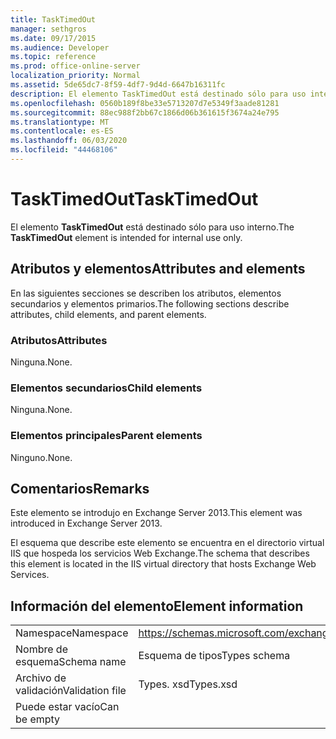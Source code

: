 ```yaml
---
title: TaskTimedOut
manager: sethgros
ms.date: 09/17/2015
ms.audience: Developer
ms.topic: reference
ms.prod: office-online-server
localization_priority: Normal
ms.assetid: 5de65dc7-8f59-4df7-9d4d-6647b16311fc
description: El elemento TaskTimedOut está destinado sólo para uso interno.
ms.openlocfilehash: 0560b189f8be33e5713207d7e5349f3aade81281
ms.sourcegitcommit: 88ec988f2bb67c1866d06b361615f3674a24e795
ms.translationtype: MT
ms.contentlocale: es-ES
ms.lasthandoff: 06/03/2020
ms.locfileid: "44468106"
---
```

# <a name="tasktimedout"></a><span data-ttu-id="1df17-103">TaskTimedOut</span><span class="sxs-lookup"><span data-stu-id="1df17-103">TaskTimedOut</span></span>

<span data-ttu-id="1df17-104">El elemento **TaskTimedOut** está destinado sólo para uso interno.</span><span class="sxs-lookup"><span data-stu-id="1df17-104">The **TaskTimedOut** element is intended for internal use only.</span></span> 

## <a name="attributes-and-elements"></a><span data-ttu-id="1df17-105">Atributos y elementos</span><span class="sxs-lookup"><span data-stu-id="1df17-105">Attributes and elements</span></span>

<span data-ttu-id="1df17-106">En las siguientes secciones se describen los atributos, elementos secundarios y elementos primarios.</span><span class="sxs-lookup"><span data-stu-id="1df17-106">The following sections describe attributes, child elements, and parent elements.</span></span>
  
### <a name="attributes"></a><span data-ttu-id="1df17-107">Atributos</span><span class="sxs-lookup"><span data-stu-id="1df17-107">Attributes</span></span>

<span data-ttu-id="1df17-108">Ninguna.</span><span class="sxs-lookup"><span data-stu-id="1df17-108">None.</span></span>
  
### <a name="child-elements"></a><span data-ttu-id="1df17-109">Elementos secundarios</span><span class="sxs-lookup"><span data-stu-id="1df17-109">Child elements</span></span>

<span data-ttu-id="1df17-110">Ninguna.</span><span class="sxs-lookup"><span data-stu-id="1df17-110">None.</span></span>
  
### <a name="parent-elements"></a><span data-ttu-id="1df17-111">Elementos principales</span><span class="sxs-lookup"><span data-stu-id="1df17-111">Parent elements</span></span>

<span data-ttu-id="1df17-112">Ninguno.</span><span class="sxs-lookup"><span data-stu-id="1df17-112">None.</span></span>
  
## <a name="remarks"></a><span data-ttu-id="1df17-113">Comentarios</span><span class="sxs-lookup"><span data-stu-id="1df17-113">Remarks</span></span>

<span data-ttu-id="1df17-114">Este elemento se introdujo en Exchange Server 2013.</span><span class="sxs-lookup"><span data-stu-id="1df17-114">This element was introduced in Exchange Server 2013.</span></span>
  
<span data-ttu-id="1df17-115">El esquema que describe este elemento se encuentra en el directorio virtual IIS que hospeda los servicios Web Exchange.</span><span class="sxs-lookup"><span data-stu-id="1df17-115">The schema that describes this element is located in the IIS virtual directory that hosts Exchange Web Services.</span></span>
  
## <a name="element-information"></a><span data-ttu-id="1df17-116">Información del elemento</span><span class="sxs-lookup"><span data-stu-id="1df17-116">Element information</span></span>

|||
|:-----|:-----|
|<span data-ttu-id="1df17-117">Namespace</span><span class="sxs-lookup"><span data-stu-id="1df17-117">Namespace</span></span>  <br/> |https://schemas.microsoft.com/exchange/services/2006/types  <br/> |
|<span data-ttu-id="1df17-118">Nombre de esquema</span><span class="sxs-lookup"><span data-stu-id="1df17-118">Schema name</span></span>  <br/> |<span data-ttu-id="1df17-119">Esquema de tipos</span><span class="sxs-lookup"><span data-stu-id="1df17-119">Types schema</span></span>  <br/> |
|<span data-ttu-id="1df17-120">Archivo de validación</span><span class="sxs-lookup"><span data-stu-id="1df17-120">Validation file</span></span>  <br/> |<span data-ttu-id="1df17-121">Types. xsd</span><span class="sxs-lookup"><span data-stu-id="1df17-121">Types.xsd</span></span>  <br/> |
|<span data-ttu-id="1df17-122">Puede estar vacío</span><span class="sxs-lookup"><span data-stu-id="1df17-122">Can be empty</span></span>  <br/> ||
   

